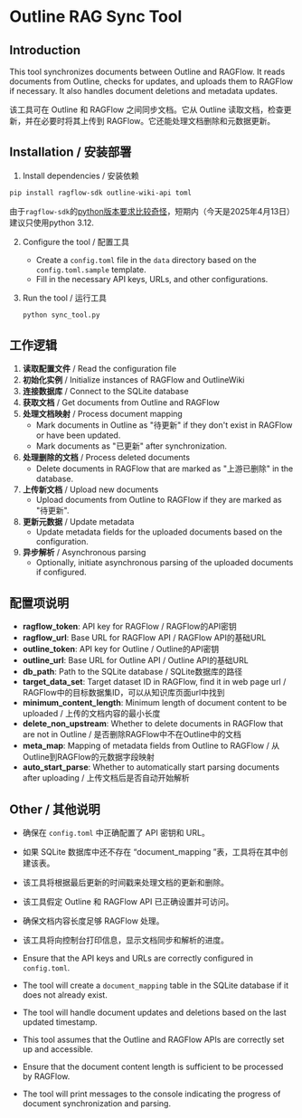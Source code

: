 # Outline RAG Sync Tool

## Introduction
This tool synchronizes documents between Outline and RAGFlow. It reads documents from Outline, checks for updates, and uploads them to RAGFlow if necessary. It also handles document deletions and metadata updates.

该工具可在 Outline 和 RAGFlow 之间同步文档。它从 Outline 读取文档，检查更新，并在必要时将其上传到 RAGFlow。它还能处理文档删除和元数据更新。

## Installation /  安装部署
1. Install dependencies / 安装依赖
```bash
pip install ragflow-sdk outline-wiki-api toml
```
由于`ragflow-sdk`的[python版本要求比较奇怪](https://www.weiran.ink/lang-py/pip-package-version-problem.html)，短期内（今天是2025年4月13日）建议只使用python 3.12.

2. Configure the tool / 配置工具
   - Create a `config.toml` file in the `data` directory based on the `config.toml.sample` template.
   - Fill in the necessary API keys, URLs, and other configurations.

3. Run the tool / 运行工具
   ```bash
   python sync_tool.py
   ```

## 工作逻辑
1. **读取配置文件** / Read the configuration file
2. **初始化实例** / Initialize instances of RAGFlow and OutlineWiki
3. **连接数据库** / Connect to the SQLite database
4. **获取文档** / Get documents from Outline and RAGFlow
5. **处理文档映射** / Process document mapping
   - Mark documents in Outline as "待更新" if they don't exist in RAGFlow or have been updated.
   - Mark documents as "已更新" after synchronization.
6. **处理删除的文档** / Process deleted documents
   - Delete documents in RAGFlow that are marked as "上游已删除" in the database.
7. **上传新文档** / Upload new documents
   - Upload documents from Outline to RAGFlow if they are marked as "待更新".
8. **更新元数据** / Update metadata
   - Update metadata fields for the uploaded documents based on the configuration.
9. **异步解析** / Asynchronous parsing
   - Optionally, initiate asynchronous parsing of the uploaded documents if configured.

## 配置项说明
- **ragflow_token**: API key for RAGFlow / RAGFlow的API密钥
- **ragflow_url**: Base URL for RAGFlow API / RAGFlow API的基础URL
- **outline_token**: API key for Outline / Outline的API密钥
- **outline_url**: Base URL for Outline API / Outline API的基础URL
- **db_path**: Path to the SQLite database / SQLite数据库的路径
- **target_data_set**: Target dataset ID in RAGFlow, find it in web page url / RAGFlow中的目标数据集ID，可以从知识库页面url中找到
- **minimum_content_length**: Minimum length of document content to be uploaded / 上传的文档内容的最小长度
- **delete_non_upstream**: Whether to delete documents in RAGFlow that are not in Outline / 是否删除RAGFlow中不在Outline中的文档
- **meta_map**: Mapping of metadata fields from Outline to RAGFlow / 从Outline到RAGFlow的元数据字段映射
- **auto_start_parse**: Whether to automatically start parsing documents after uploading / 上传文档后是否自动开始解析

## Other / 其他说明
- 确保在 `config.toml` 中正确配置了 API 密钥和 URL。
- 如果 SQLite 数据库中还不存在 “document_mapping ”表，工具将在其中创建该表。
- 该工具将根据最后更新的时间戳来处理文档的更新和删除。
- 该工具假定 Outline 和 RAGFlow API 已正确设置并可访问。
- 确保文档内容长度足够 RAGFlow 处理。
- 该工具将向控制台打印信息，显示文档同步和解析的进度。

- Ensure that the API keys and URLs are correctly configured in `config.toml`.
- The tool will create a `document_mapping` table in the SQLite database if it does not already exist.
- The tool will handle document updates and deletions based on the last updated timestamp.
- This tool assumes that the Outline and RAGFlow APIs are correctly set up and accessible.
- Ensure that the document content length is sufficient to be processed by RAGFlow.
- The tool will print messages to the console indicating the progress of document synchronization and parsing.
